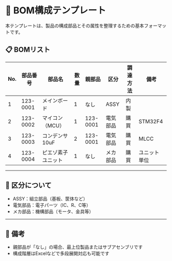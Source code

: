 # 🧾 BOM構成テンプレート

本テンプレートは、製品の構成部品とその属性を整理するための基本フォーマットです。

## 📋 BOMリスト

| No. | 部品番号 | 部品名 | 数量 | 親部品 | 区分 | 調達方法 | 備考 |
|-----|----------|--------|------|--------|------|----------|------|
| 1 | 123-0001 | メインボード | 1 | なし | ASSY | 内製 |  |
| 2 | 123-0002 | マイコン（MCU） | 1 | 123-0001 | 電気部品 | 購買 | STM32F4 |
| 3 | 123-0003 | コンデンサ 10uF | 2 | 123-0001 | 電気部品 | 購買 | MLCC |
| 4 | 123-0004 | ピエゾ素子ユニット | 1 | なし | メカ部品 | 購買 | ユニット単位 |

---

## 📌 区分について

- ASSY：組立部品（基板、筐体など）
- 電気部品：電子パーツ（IC、R、C等）
- メカ部品：機構部品（モータ、金具等）

---

## 📌 備考

- 親部品が「なし」の場合、最上位製品またはサブアセンブリです
- 構成階層はExcelなどで多段展開対応も可能です
